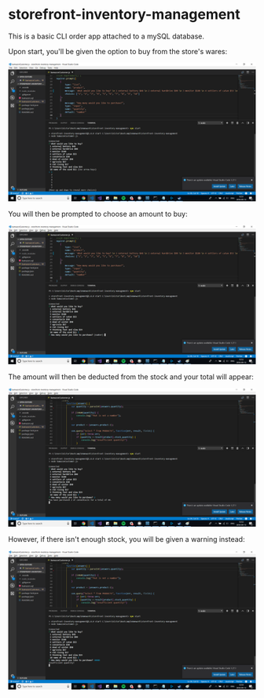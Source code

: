 # storefront-inventory-management

This is a basic CLI order app attached to a mySQL database.

Upon start, you'll be given the option to buy from the store's wares:

![Product Choice](/images/Storefront0.png)

You will then be prompted to choose an amount to buy:

![Quantity Choice](/images/Storefront1.png)

The amount will then be deducted from the stock and your total will appear:

![Initial Load](/images/Storefront2.png)

However, if there isn't enough stock, you will be given a warning instead:
    
![Initial Load](/images/Storefront3.png)
